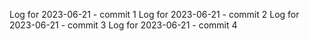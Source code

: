 Log for 2023-06-21 - commit 1
Log for 2023-06-21 - commit 2
Log for 2023-06-21 - commit 3
Log for 2023-06-21 - commit 4
